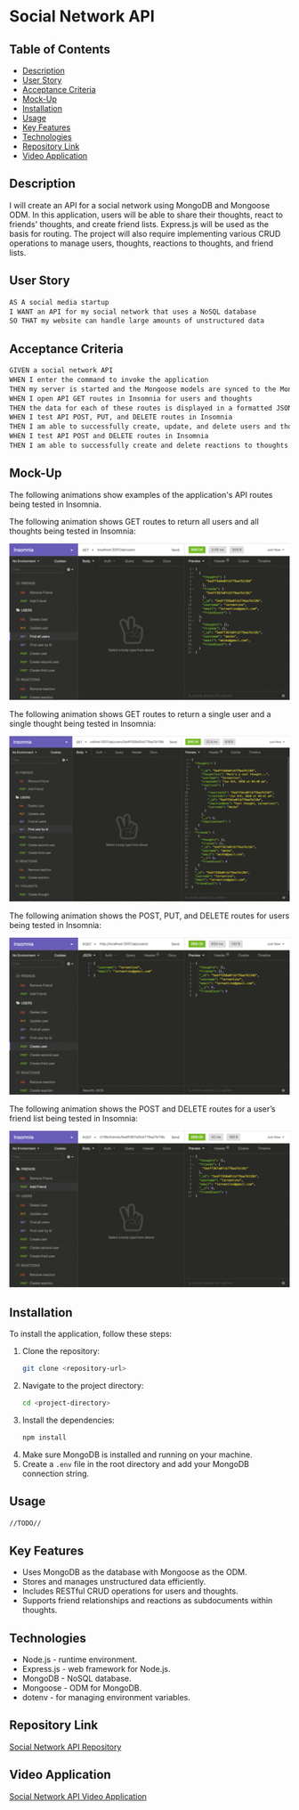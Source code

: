 # Social Network API

## Table of Contents
- [Description](#description)
- [User Story](#user-story)
- [Acceptance Criteria](#acceptance-criteria)
- [Mock-Up](#mock-up)
- [Installation](#installation)
- [Usage](#usage)
- [Key Features](#key-features)
- [Technologies](#technologies)
- [Repository Link](#repository-link)
- [Video Application](#video-application)

## Description
I will create an API for a social network using MongoDB and Mongoose ODM. In this application, users will be able to share their thoughts, react to friends' thoughts, and create friend lists. Express.js will be used as the basis for routing. The project will also require implementing various CRUD operations to manage users, thoughts, reactions to thoughts, and friend lists.

## User Story

```md
AS A social media startup
I WANT an API for my social network that uses a NoSQL database
SO THAT my website can handle large amounts of unstructured data
```

## Acceptance Criteria

```md
GIVEN a social network API
WHEN I enter the command to invoke the application
THEN my server is started and the Mongoose models are synced to the MongoDB database
WHEN I open API GET routes in Insomnia for users and thoughts
THEN the data for each of these routes is displayed in a formatted JSON
WHEN I test API POST, PUT, and DELETE routes in Insomnia
THEN I am able to successfully create, update, and delete users and thoughts in my database
WHEN I test API POST and DELETE routes in Insomnia
THEN I am able to successfully create and delete reactions to thoughts and add and remove friends to a user’s friend list
```

## Mock-Up

The following animations show examples of the application's API routes being tested in Insomnia.

The following animation shows GET routes to return all users and all thoughts being tested in Insomnia:

![The following animation shows GET routes to return all users and all thoughts being tested in Insomnia.](./assets/images/18-nosql-homework-demo-01.gif)

The following animation shows GET routes to return a single user and a single thought being tested in Insomnia:

![The following animation shows GET routes to return a single user and a single thought being tested in Insomnia](./assets/images/18-nosql-homework-demo-02.gif)

The following animation shows the POST, PUT, and DELETE routes for users being tested in Insomnia:

![The following animation shows the POST, PUT, and DELETE routes for users being tested in Insomnia](./assets/images/18-nosql-homework-demo-03.gif)

The following animation shows the POST and DELETE routes for a user’s friend list being tested in Insomnia:

![The following animation shows the POST and DELETE routes for a user’s friend list being tested in Insomnia](./assets/images/18-nosql-homework-demo-04.gif)

## Installation

To install the application, follow these steps:

1. Clone the repository:
   ```bash
   git clone <repository-url>
2. Navigate to the project directory:
   ```bash
   cd <project-directory>
3. Install the dependencies:
   ```bash
   npm install
4. Make sure MongoDB is installed and running on your machine.
5. Create a `.env` file in the root directory and add your MongoDB connection string.

## Usage

`//TODO//`

## Key Features

- Uses MongoDB as the database with Mongoose as the ODM.
- Stores and manages unstructured data efficiently.
- Includes RESTful CRUD operations for users and thoughts.
- Supports friend relationships and reactions as subdocuments within thoughts.

## Technologies

- Node.js - runtime environment.
- Express.js - web framework for Node.js.
- MongoDB - NoSQL database.
- Mongoose - ODM for MongoDB.
- dotenv - for managing environment variables.

## Repository Link
[Social Network API Repository](https://github.com/iKeyToLife/Social-Network-API)

## Video Application
[Social Network API Video Application]()